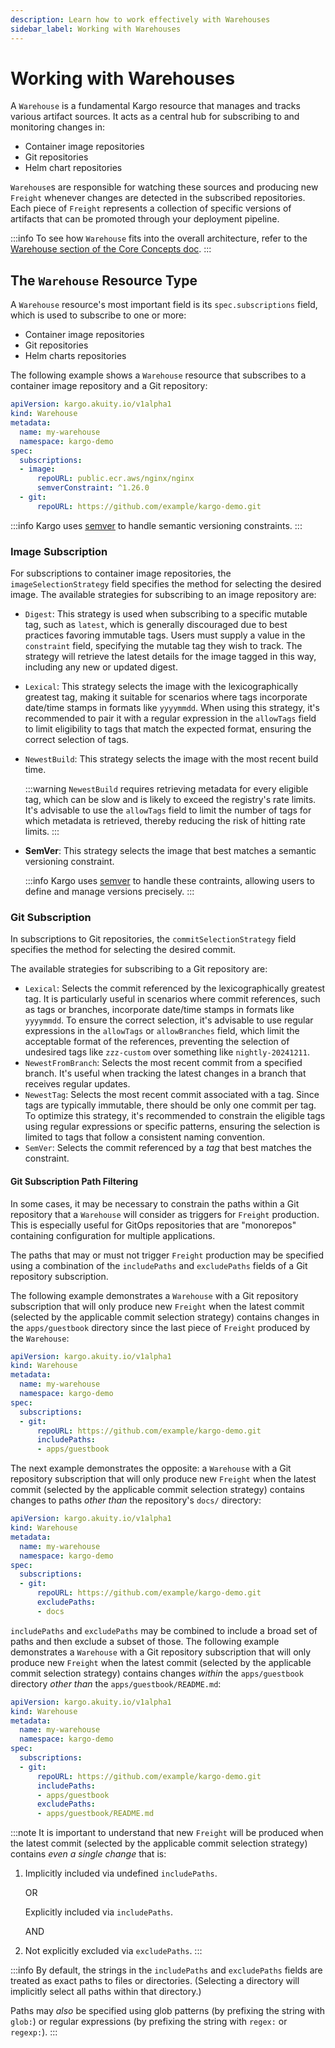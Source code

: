 ```yaml
---
description: Learn how to work effectively with Warehouses
sidebar_label: Working with Warehouses
---
```


# Working with Warehouses

A `Warehouse` is a fundamental Kargo resource that manages and tracks various 
artifact sources. It acts as a central hub for subscribing to and monitoring changes in:

- Container image repositories
- Git repositories
- Helm chart repositories

`Warehouse`s are responsible for watching these sources and producing new `Freight` whenever changes are
detected in the subscribed repositories. Each piece of `Freight` represents a collection of specific
versions of artifacts that can be promoted through your deployment pipeline.

:::info
To see how `Warehouse` fits into the overall architecture,
refer to the [Warehouse section of the Core Concepts doc](./../10-core-concepts/index.md#warehouses).
:::

## The `Warehouse` Resource Type

A `Warehouse` resource's most important field is its `spec.subscriptions` field,
which is used to subscribe to one or more:

- Container image repositories
- Git repositories
- Helm charts repositories

The following example shows a `Warehouse` resource that subscribes to a
container image repository and a Git repository:

```yaml
apiVersion: kargo.akuity.io/v1alpha1
kind: Warehouse
metadata:
  name: my-warehouse
  namespace: kargo-demo
spec:
  subscriptions:
  - image:
      repoURL: public.ecr.aws/nginx/nginx
      semverConstraint: ^1.26.0
  - git:
      repoURL: https://github.com/example/kargo-demo.git
```

:::info
Kargo uses [semver](https://github.com/masterminds/semver#checking-version-constraints) to handle semantic versioning constraints.
:::

### Image Subscription

For subscriptions to container image repositories, the `imageSelectionStrategy` field specifies the method for selecting
the desired image. The available strategies for subscribing to an image repository are:

- `Digest`: This strategy is used when subscribing to a specific mutable tag, such as `latest`, which is generally
    discouraged due to best practices favoring immutable tags. Users must supply a value in the `constraint` field,
    specifying the mutable tag they wish to track. The strategy will retrieve the latest details for the image
    tagged in this way, including any new or updated digest.

- `Lexical`: This strategy selects the image with the lexicographically greatest tag, making it suitable
    for scenarios where tags incorporate date/time stamps in formats like `yyyymmdd`. When using this
    strategy, it's recommended to pair it with a regular expression in the `allowTags` field to limit
    eligibility to tags that match the expected format, ensuring the correct selection of tags.

- `NewestBuild`: This strategy selects the image with the most recent build time.

    :::warning
    `NewestBuild` requires retrieving metadata for every eligible tag, which can be slow and is likely to
    exceed the registry's rate limits. It's advisable to use the `allowTags` field to limit
    the number of tags for which metadata is retrieved, thereby reducing the risk of hitting rate limits.
    :::

- **SemVer**: This strategy selects the image that best matches a semantic versioning constraint.

    :::info
    Kargo uses [semver](https://github.com/masterminds/semver#checking-version-constraints) to handle these contraints,
    allowing users to define and manage versions precisely.
    :::

### Git Subscription

In subscriptions to Git repositories, the `commitSelectionStrategy` field
specifies the method for selecting the desired commit.

The available strategies for subscribing to a Git repository are:

- `Lexical`: Selects the commit referenced by the lexicographically greatest tag.
    It is particularly useful in scenarios where commit references, such as tags or branches,
    incorporate date/time stamps in formats like `yyyymmdd`.
    To ensure the correct selection, it's advisable to use regular expressions in the
    `allowTags` or `allowBranches` field, which limit the acceptable format of the references,
    preventing the selection of undesired tags like `zzz-custom` over something like `nightly-20241211`.
- `NewestFromBranch`: Selects the most recent commit from a specified branch. It's useful when tracking the latest changes in a branch that receives regular updates.
- `NewestTag`: Selects the most recent commit associated with a tag. Since tags are typically immutable,
    there should be only one commit per tag.
    To optimize this strategy, it's recommended to constrain the eligible tags using regular expressions or specific patterns,
    ensuring the selection is limited to tags that follow a consistent naming convention.
- `SemVer`: Selects the commit referenced by a *tag* that best matches the constraint.

#### Git Subscription Path Filtering

In some cases, it may be necessary to constrain the paths within a Git
repository that a `Warehouse` will consider as triggers for `Freight`
production. This is especially useful for GitOps repositories that are
"monorepos" containing configuration for multiple applications.

The paths that may or must not trigger `Freight` production may be specified
using a combination of the `includePaths` and `excludePaths` fields of a Git
repository subscription.

The following example demonstrates a `Warehouse` with a Git repository
subscription that will only produce new `Freight` when the latest commit
(selected by the applicable commit selection strategy) contains changes in the
`apps/guestbook` directory since the last piece of `Freight` produced by the
`Warehouse`:

```yaml
apiVersion: kargo.akuity.io/v1alpha1
kind: Warehouse
metadata:
  name: my-warehouse
  namespace: kargo-demo
spec:
  subscriptions:
  - git:
      repoURL: https://github.com/example/kargo-demo.git
      includePaths:
      - apps/guestbook
```

The next example demonstrates the opposite: a `Warehouse` with a Git repository
subscription that will only produce new `Freight` when the latest commit
(selected by the applicable commit selection strategy) contains changes to paths
_other than_ the repository's `docs/` directory:

```yaml
apiVersion: kargo.akuity.io/v1alpha1
kind: Warehouse
metadata:
  name: my-warehouse
  namespace: kargo-demo
spec:
  subscriptions:
  - git:
      repoURL: https://github.com/example/kargo-demo.git
      excludePaths:
      - docs
```

`includePaths` and `excludePaths` may be combined to include a broad set of
paths and then exclude a subset of those. The following example demonstrates a
`Warehouse` with a Git repository subscription that will only produce new
`Freight` when the latest commit (selected by the applicable commit selection
strategy) contains changes _within_ the `apps/guestbook` directory _other than_
the `apps/guestbook/README.md`:

```yaml
apiVersion: kargo.akuity.io/v1alpha1
kind: Warehouse
metadata:
  name: my-warehouse
  namespace: kargo-demo
spec:
  subscriptions:
  - git:
      repoURL: https://github.com/example/kargo-demo.git
      includePaths:
      - apps/guestbook
      excludePaths:
      - apps/guestbook/README.md
```

:::note
It is important to understand that new `Freight` will be produced when the
latest commit (selected by the applicable commit selection strategy) contains
_even a single change_ that is:

1. Implicitly included via undefined `includePaths`.

    OR

    Explicitly included via `includePaths`.

    AND

2. Not explicitly excluded via `excludePaths`.
:::

:::info
By default, the strings in the `includePaths` and `excludePaths` fields are
treated as exact paths to files or directories. (Selecting a directory will
implicitly select all paths within that directory.)

Paths may _also_ be specified using glob patterns (by prefixing the string with
`glob:`) or regular expressions (by prefixing the string with `regex:` or
`regexp:`).
:::
